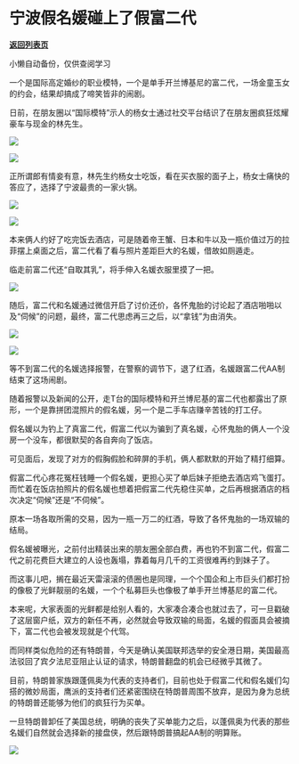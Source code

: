 # 宁波假名媛碰上了假富二代

[**返回列表页**](/gzh/政事堂2019)

小懒自动备份，仅供查阅学习

一个是国际高定婚纱的职业模特，一个是单手开兰博基尼的富二代，一场金童玉女的约会，结果却搞成了啼笑皆非的闹剧。

  

日前，在朋友圈以“国际模特”示人的杨女士通过社交平台结识了在朋友圈疯狂炫耀豪车与现金的林先生。

  

![](https://mmbiz.qpic.cn/mmbiz_png/rxhS23yu8cNpDrhquMhgUpdfxzas6icMlGXqaMMlqiaqyL99siaVEEU7gziaj2eECDLJNGiaV0bJjMKwca4X34y15iag/640?wx_fmt=png)

![](https://mmbiz.qpic.cn/mmbiz_jpg/rxhS23yu8cNpDrhquMhgUpdfxzas6icMl77ibxwuBBdWejfep30RX6icpRmgylgZOnVUMaf8NlibtAeEFyf5AviaUWw/640?wx_fmt=jpeg)

  

正所谓郎有情妾有意，林先生约杨女士吃饭，看在买衣服的面子上，杨女士痛快的答应了，选择了宁波最贵的一家火锅。

  

![](https://mmbiz.qpic.cn/mmbiz_jpg/rxhS23yu8cNpDrhquMhgUpdfxzas6icMlr7QKhb78aF2Uic5MoRqz3nhfdeRpovqM0SbEbSkLeRUxxv6sINicQPAg/640?wx_fmt=jpeg)

![](https://mmbiz.qpic.cn/mmbiz_jpg/rxhS23yu8cNpDrhquMhgUpdfxzas6icMlg9v3poaLcR2VbHqoa1Y5icAS299X5C1Sz7HhCiaAswwUyac1xDsRxttA/640?wx_fmt=jpeg)

  

本来俩人约好了吃完饭去酒店，可是随着帝王蟹、日本和牛以及一瓶价值过万的拉菲摆上桌面之后，富二代看了看与照片差距巨大的名媛，借故如厕遁走。

  

临走前富二代还“自取其乳”，将手伸入名媛衣服里摸了一把。

  

![](https://mmbiz.qpic.cn/mmbiz_jpg/rxhS23yu8cNpDrhquMhgUpdfxzas6icMl9kyicDpG7zo2Mho1pbjxXC4hKIvNq4t0c59uRr2hiaDgZotro1NJCgUA/640?wx_fmt=jpeg)

  

随后，富二代和名媛通过微信开启了讨价还价，各怀鬼胎的讨论起了酒店啪啪以及“伺候”的问题，最终，富二代思虑再三之后，以“拿钱”为由消失。  

  

![](https://mmbiz.qpic.cn/mmbiz_jpg/rxhS23yu8cNpDrhquMhgUpdfxzas6icMl32kajicDffd3BXJ3DbJok5804WoGQC3ibWLicHqLsNBkFEtMHXF4UW1rg/640?wx_fmt=jpeg)

![](https://mmbiz.qpic.cn/mmbiz_png/rxhS23yu8cNpDrhquMhgUpdfxzas6icMloWtWmJPs1aTcSBQibIxCtTZSp0aibKdJJQaZW8LnqsZH2Q3Q0KEIBJPg/640?wx_fmt=png)

  

等不到富二代的名媛选择报警，在警察的调节下，退了红酒，名媛跟富二代AA制结束了这场闹剧。

  

随着报警以及新闻的公开，走T台的国际模特和开兰博尼基的富二代也都露出了原形，一个是靠拼团混照片的假名媛，另一个是二手车店赚辛苦钱的打工仔。

  

假名媛以为钓上了真富二代，假富二代以为骗到了真名媛，心怀鬼胎的俩人一个没房一个没车，都很默契的各自奔向了饭店。

  

可见面后，发现了对方的假胸假脸和碎屏的手机，俩人都默默的开始了精打细算。

  

假富二代心疼花冤枉钱睡一个假名媛，更担心买了单后妹子拒绝去酒店鸡飞蛋打。而忙着在饭店拍照片的假名媛也想着把假富二代先稳住买单，之后再根据酒店的档次决定“伺候”还是“不伺候”。

  

原本一场各取所需的交易，因为一瓶一万二的红酒，导致了各怀鬼胎的一场双输的结局。

  

假名媛被曝光，之前付出精装出来的朋友圈全部白费，再也钓不到富二代，假富二代之前花费巨大建立的人设也轰塌，靠着每月几千的工资很难再约到妹子了。

  

而这事儿吧，搁在最近天雷滚滚的债圈也是同理，一个个国企和上市巨头们都打扮的像极了光鲜靓丽的名媛，一个个私募巨头也像极了单手开兰博基尼的富二代。

  

本来呢，大家表面的光鲜都是给别人看的，大家凑合凑合也就过去了，可一旦戳破了这层窗户纸，双方的新任不再，必然就会导致双输的局面，名媛的假面具会被摘下，富二代也会被发现就是个代驾。  

  

而同样类似危险的还有特朗普，今天是确认美国联邦选举的安全港日期，美国最高法驳回了宾夕法尼亚阻止认证的请求，特朗普翻盘的机会已经微乎其微了。  

  

目前，特朗普家族跟蓬佩奥为代表的支持者们，目前也处于假富二代和假名媛们勾搭的微妙局面，鹰派的支持者们还紧密围绕在特朗普周围不放弃，是因为身为总统的特朗普还能够为他们的疯狂行为买单。

  

一旦特朗普卸任了美国总统，明确的丧失了买单能力之后，以蓬佩奥为代表的那些名媛们自然就会选择新的接盘侠，然后跟特朗普搞起AA制的明算账。  

  

![](https://mmbiz.qpic.cn/mmbiz_jpg/rxhS23yu8cPp0iaKAfe0ZsWfgGcY72o9Nror8TicrtnlDsqzY7y4Kum4fM3X0FMEGlbvm9HvZUiaETSnLt4DHNLbQ/640?wx_fmt=jpeg)

